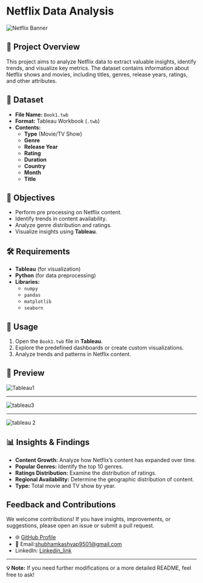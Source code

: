 # Netflix Data Analysis

![Netflix Banner](https://upload.wikimedia.org/wikipedia/commons/7/75/Netflix_icon.svg)

## 📌 Project Overview
This project aims to analyze Netflix data to extract valuable insights, identify trends, and visualize key metrics. The dataset contains information about Netflix shows and movies, including titles, genres, release years, ratings, and other attributes.

## 📂 Dataset
- **File Name:** `Book1.twb`
- **Format:** Tableau Workbook (`.twb`)
- **Contents:**
  - **Type** (Movie/TV Show)
  - **Genre**
  - **Release Year**
  - **Rating**
  - **Duration**
  - **Country**
  - **Month**
  - **Title**

## 🎯 Objectives
- Perform pre processing on Netflix content.
- Identify trends in content availability.
- Analyze genre distribution and ratings.
- Visualize insights using **Tableau**.

## 🛠️ Requirements
- **Tableau** (for visualization)
- **Python** (for data preprocessing)
- **Libraries:**
  - `numpy`
  - `pandas`
  - `matplotlib`
  - `seaborn`


## 🚀 Usage
1. Open the `Book1.twb` file in **Tableau**.
2. Explore the predefined dashboards or create custom visualizations.
3. Analyze trends and patterns in Netflix content.


## 📸 Preview  


![Tableau1](https://github.com/user-attachments/assets/1578a34f-4bf2-42e4-a7af-0f15b3e73f30)





----------------------------------------------------------------------------------------------------------------------------------------------------------------------------------------------------------------------------------------------------------------



![tableau3](https://github.com/user-attachments/assets/d68eada2-3391-42b7-8ccd-0e826e85f48e)

----------------------------------------------------------------------------------------------------------------------------------------------------------------------------------------------------------------------------------------------------------------



![tableau 2](https://github.com/user-attachments/assets/9078cbac-52bd-469c-8187-ade15d1023d1)


## 📊 Insights & Findings
- **Content Growth:** Analyze how Netflix’s content has expanded over time.
- **Popular Genres:** Identify the top 10 genres.
- **Ratings Distribution:** Examine the distribution of ratings.
- **Regional Availability:** Determine the geographic distribution of content.
- **Type:** Total movie and TV show by year.


## Feedback and Contributions

We welcome contributions! If you have insights, improvements, or suggestions, please open an issue or submit a pull request.
- 🌐 [GitHub Profile](https://github.com/ShubhamKumar0786https://github.com/ShubhamKumar0786)  
- 📧 Email:shubhamkashyap9501@gmail.com
- LinkedIn: [Linkedin_link](https://www.linkedin.com/in/shubham0786/)



---
**💡 Note:** If you need further modifications or a more detailed README, feel free to ask!

